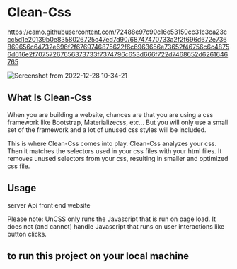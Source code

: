# Clean-Css
https://camo.githubusercontent.com/72488e97c90c16e53150cc31c3ca23ccc5d1e20139b0e8358026725c47ed7d90/68747470733a2f2f696d672e736869656c64732e696f2f6769746875622f6c6963656e73652f46756c6c48756d616e2f70757267656373733f7374796c653d666f722d7468652d6261646765

![Screenshot from 2022-12-28 10-34-21](https://user-images.githubusercontent.com/61546383/209775850-3f0f2760-2c58-45fa-8a60-b019afcc8fc0.png)

## What Is Clean-Css
When you are building a website, chances are that you are using a css framework like Bootstrap, Materializecss, etc... But you will only use a small set of the framework and a lot of unused css styles will be included.

This is where Clean-Css comes into play. Clean-Css analyzes your css. Then it matches the selectors used in your css files with your html files. It removes unused selectors from your css, resulting in smaller and optimized css file.

## Usage

server Api
front end website

Please note: 
  UnCSS only runs the Javascript that is run on page load. It does not (and cannot) handle Javascript that runs on user interactions like button clicks.
  
## to run this project on your local machine
